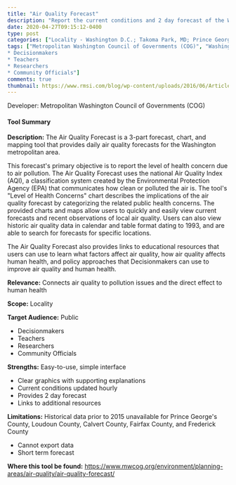 ```yaml
---
title: "Air Quality Forecast"
description: "Report the current conditions and 2 day forecast of the Washington D.C. Air Quality"
date: 2020-04-27T09:15:12-0400
type: post
categories: ["Locality - Washington D.C.; Takoma Park, MD; Prince George", "Locality - s County, MD; Beltsville, MD; Rockville, MD; Montgomery County, MD; Charles County, MD; Frederick County, MD; Calvert County, MD; Alexandria, VA; Arlington County, VA; Prince WIlliam County, VA; Loudoun County, VA; Fairfax County, VA", "view past/current conditions", "view future projections", "identify vulnerabilities", "short"]
tags: ["Metropolitan Washington Council of Governments (COG)", "Washington D.C.; Takoma Park, MD; Prince George", "s County, MD; Beltsville, MD; Rockville, MD; Montgomery County, MD; Charles County, MD; Frederick County, MD; Calvert County, MD; Alexandria, VA; Arlington County, VA; Prince WIlliam County, VA; Loudoun County, VA; Fairfax County, VA", "Public
* Decisionmakers
* Teachers
* Researchers
* Community Officials"]
comments: true
thumbnail: https://www.rmsi.com/blog/wp-content/uploads/2016/06/Article-04.jpg
---
```

Developer: Metropolitan Washington Council of Governments (COG)

#### Tool Summary
**Description:** The Air Quality Forecast is a 3-part forecast, chart, and mapping tool that provides daily air quality forecasts for the Washington metropolitan area.

This forecast's primary objective is to report the level of health concern due to air pollution. The Air Quality Forecast uses the national Air Quality Index (AQI), a classification system created by the Environmental Protection Agency (EPA) that communicates how clean or polluted the air is. The tool's "Level of Health Concerns" chart describes the implications of the air quality forecast by categorizing the related public health concerns. The provided charts and maps allow users to quickly and easily view current forecasts and recent observations of local air quality. Users can also view historic air quality data in calendar and table format dating to 1993, and are able to search for forecasts for specific locations.

The Air Quality Forecast also provides links to educational resources that users can use to learn what factors affect air quality, how air quality affects human health, and policy approaches that Decisionmakers can use to improve air quality and human health.

**Relevance:** Connects air quality to pollution issues and the direct effect to human health

**Scope:** Locality

**Target Audience:** Public
* Decisionmakers
* Teachers
* Researchers
* Community Officials

**Strengths:** Easy-to-use, simple interface
* Clear graphics with supporting explanations
* Current conditions updated hourly
* Provides 2 day forecast
* Links to additional resources

**Limitations:** Historical data prior to 2015 unavailable for Prince George's County, Loudoun County, Calvert County, Fairfax County, and Frederick County
* Cannot export data
* Short term forecast

**Where this tool be found:** https://www.mwcog.org/environment/planning-areas/air-quality/air-quality-forecast/

